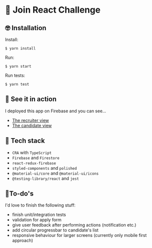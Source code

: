 # 🤩 Join React Challenge

## 🤓 Installation

Install:

```
$ yarn install
```

Run:

```
$ yarn start
```

Run tests:

```
$ yarn test
```

## 👀 See it in action

I deployed this app on Firebase and you can see…

- [The recruiter view](https://join-react-test-d4d91.web.app/)
- [The candidate view](https://join-react-test-d4d91.web.app/apply)

## 🚀 Tech stack

- `CRA` with `TypeScript`
- `Firebase` and `Firestore`
- `react-redux-firebase`
- `styled-components` and `polished`
- `@material-ui/core` and `@material-ui/icons`
- `@testing-library/react` and `jest`

## 🔨To-do's

I'd love to finish the following stuff:

- finish unit/integration tests
- validation for apply form
- give user feedback after performing actions (notification etc.)
- add circular progressbar to candidate's list
- responsive behaviour for larger screens (currently only mobile first approach)
